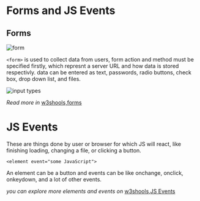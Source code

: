 # Forms and JS Events
## Forms
![form](https://www.htmlgoodies.com/wp-content/uploads/2021/04/HTML-Form.png)

`<form>` is used to collect data from users, form action and method must be specified firstly, which represnt a server URL and how data is stored respectivly. data can be entered as text, passwords, radio buttons, check box, drop down list, and files.

![input types](https://i.ytimg.com/vi/MKSQYsLLFEo/maxresdefault.jpg)

*Read more in* [w3shools,forms](https://www.w3schools.com/html/html_forms.asp)

# JS Events
These are things done by user or browser for which JS will react, like finishing loading, changing a file, or clicking a button.

`<element event="some JavaScript">`

An element can be a button and events can be like onchange, onclick, onkeydown, and a lot of other events.

*you can explore more elements and events on* [w3shools,JS Events](https://www.w3schools.com/js/js_events.asp)